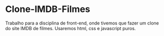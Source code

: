 # Clone-IMDB-Filmes
Trabalho para a disciplina de front-end, onde tivemos que fazer um clone do site IMDB de filmes. Usaremos html, css e javascript puros.
